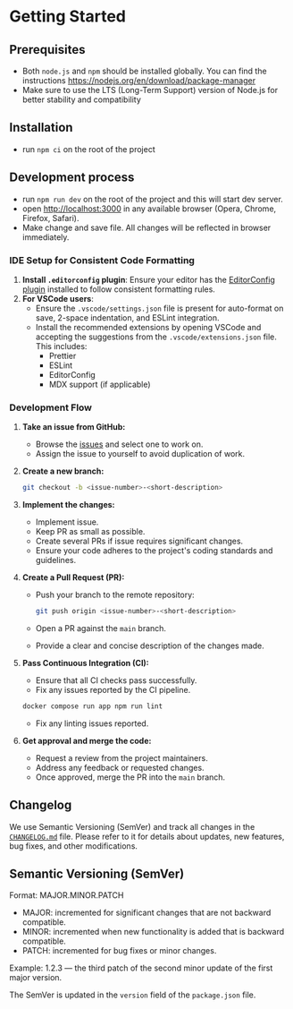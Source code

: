 # Getting Started

## Prerequisites

- Both `node.js` and `npm` should be installed globally. You can find the instructions <https://nodejs.org/en/download/package-manager>
- Make sure to use the LTS (Long-Term Support) version of Node.js for better stability and compatibility

## Installation

- run `npm ci` on the root of the project

## Development process

- run `npm run dev` on the root of the project and this will start dev server.
- open <http://localhost:3000> in any available browser (Opera, Chrome, Firefox, Safari).
- Make change and save file. All changes will be reflected in browser immediately.

### IDE Setup for Consistent Code Formatting

1. **Install `.editorconfig` plugin**: Ensure your editor has the [EditorConfig plugin](https://editorconfig.org/) installed to follow consistent formatting rules.
2. **For VSCode users**:
   - Ensure the `.vscode/settings.json` file is present for auto-format on save, 2-space indentation, and ESLint integration.
   - Install the recommended extensions by opening VSCode and accepting the suggestions from the `.vscode/extensions.json` file. This includes:
     - Prettier
     - ESLint
     - EditorConfig
     - MDX support (if applicable)

### Development Flow

1. **Take an issue from GitHub:**

   - Browse the [issues](https://github.com/boarlabsxyz/boarlabs/issues) and select one to work on.
   - Assign the issue to yourself to avoid duplication of work.

2. **Create a new branch:**

   ```sh
   git checkout -b <issue-number>-<short-description>
   ```

3. **Implement the changes:**

   - Implement issue.
   - Keep PR as small as possible.
   - Create several PRs if issue requires significant changes.
   - Ensure your code adheres to the project's coding standards and guidelines.

4. **Create a Pull Request (PR):**

   - Push your branch to the remote repository:

     ```sh
     git push origin <issue-number>-<short-description>
     ```

   - Open a PR against the `main` branch.
   - Provide a clear and concise description of the changes made.

5. **Pass Continuous Integration (CI):**

    - Ensure that all CI checks pass successfully.
    - Fix any issues reported by the CI pipeline.
    ```sh
    docker compose run app npm run lint
    ```
    - Fix any linting issues reported.

6. **Get approval and merge the code:**

   - Request a review from the project maintainers.
   - Address any feedback or requested changes.
   - Once approved, merge the PR into the `main` branch.


## Changelog

We use Semantic Versioning (SemVer) and track all changes in the [`CHANGELOG.md`](/CHANGELOG.md) file. Please refer to it for details about updates, new features, bug fixes, and other modifications.


## Semantic Versioning (SemVer)
Format: MAJOR.MINOR.PATCH

- MAJOR: incremented for significant changes that are not backward compatible.
- MINOR: incremented when new functionality is added that is backward compatible.
- PATCH: incremented for bug fixes or minor changes.

Example: 1.2.3 — the third patch of the second minor update of the first major version.

The SemVer is updated in the `version` field of the `package.json` file.

